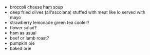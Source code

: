 * broccoli cheese ham soup
* deep fried olives (all'ascolana) stuffed with meat like Io served with mayo
* strawberry lemonade green tea cooler? 
* flower salad? 
* ham as usual
* beef or lamb roast? 
* pumpkin pie
* baked brie